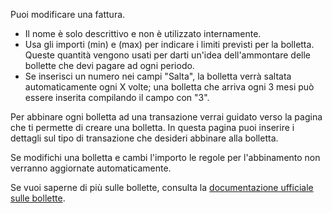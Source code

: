 Puoi modificare una fattura.

* Il nome è solo descrittivo e non è utilizzato internamente.
* Usa gli importi (min) e (max) per indicare i limiti previsti per la bolletta. Queste quantità vengono usati per darti un'idea dell'ammontare delle bollette che devi pagare ad ogni periodo.
* Se inserisci un numero nei campi "Salta", la bolletta verrà saltata automaticamente ogni X volte; una bolletta che arriva ogni 3 mesi può essere inserita compilando il campo con "3".

Per abbinare ogni bolletta ad una transazione verrai guidato verso la pagina che ti permette di creare una bolletta. In questa pagina puoi inserire i dettagli sul tipo di transazione che desideri abbinare alla bolletta.

Se modifichi una bolletta e cambi l'importo le regole per l'abbinamento non verranno aggiornate automaticamente.

Se vuoi saperne di più sulle bollette, consulta la [documentazione ufficiale sulle bollette](https://docs.firefly-iii.org/advanced-concepts/bills).